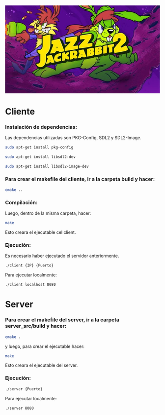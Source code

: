![jazzJackRabbit](jazzJackRabbit.jpeg)
# Cliente
### Instalación de dependencias:
Las dependencias utilizadas son PKG-Config, SDL2 y SDL2-Image.
```sh
sudo apt-get install pkg-config
```
```sh
sudo apt-get install libsdl2-dev
```
```sh
sudo apt-get install libsdl2-image-dev
```


### Para crear el makefile del cliente, ir a la carpeta build y hacer:
```sh
cmake ..
```

### Compilación:
Luego, dentro de la misma carpeta, hacer:
```sh
make
```
Esto creara el ejecutable cel client.

### Ejecución:
Es necesario haber ejecutado el servidor anteriormente.
```sh
./client {IP} {Puerto}
```
Para ejecutar localmente:
```sh
./client localhost 8080
```

# Server
### Para crear el makefile del server, ir a la carpeta server_src/build y hacer:
```sh
cmake .
```
y luego, para crear el ejecutable hacer:
```sh
make
```
Esto creara el ejecutable del server.

### Ejecución:
```sh
./server {Puerto}
```
Para ejecutar localmente:
```sh
./server 8080
```
